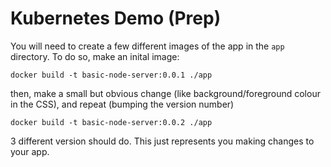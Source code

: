 # Kubernetes Demo (Prep)

You will need to create a few different images of the app in the `app` directory. To do so, make an inital image:

```shell
docker build -t basic-node-server:0.0.1 ./app
```

then, make a small but obvious change (like background/foreground colour in the CSS), and repeat (bumping the version number)

```shell
docker build -t basic-node-server:0.0.2 ./app
```

3 different version should do. This just represents you making changes to your app.
